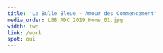 ```yaml
---
title: 'La Bulle Bleue - Amour des Commencement'
media_order: LBB_ADC_2019_Home_01.jpg
width: two
link: /work
spot: oui
---
```


